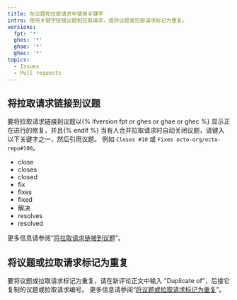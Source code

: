 ```yaml
---
title: 在议题和拉取请求中使用关键字
intro: 使用关键字链接议题和拉取请求，或将议题或拉取请求标记为重复。
versions:
  fpt: '*'
  ghes: '*'
  ghae: '*'
  ghec: '*'
topics:
  - Issues
  - Pull requests
---
```


## 将拉取请求链接到议题

要将拉取请求链接到议题以{% ifversion fpt or ghes or ghae or ghec %} 显示正在进行的修复，并且{% endif %} 当有人合并拉取请求时自动关闭议题，请键入以下关键字之一，然后引用议题。 例如 `Closes #10` 或 `Fixes octo-org/octo-repo#100`。

* close
* closes
* closed
* fix
* fixes
* fixed
* 解决
* resolves
* resolved

更多信息请参阅“[将拉取请求链接到议题](/github/managing-your-work-on-github/linking-a-pull-request-to-an-issue)”。

## 将议题或拉取请求标记为重复

要将议题或拉取请求标记为重复，请在新评论正文中输入 "Duplicate of"，后接它复制的议题或拉取请求编号。 更多信息请参阅“[将议题或拉取请求标记为重复](/issues/tracking-your-work-with-issues/marking-issues-or-pull-requests-as-a-duplicate)”。
